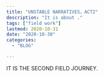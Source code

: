 ```yaml
---
title: "UNSTABLE NARRATIVES，ACT2"
description: "It is about ."
tags: ["field work"]
lastmod: 2020-10-31
date: "2020-10-30"
categories:
  - "BLOG"

---
```






IT IS THE SECOND FIELD JOURNEY.